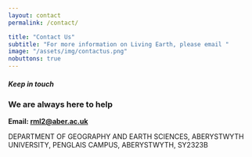 ```yaml
---
layout: contact
permalink: /contact/

title: "Contact Us"
subtitle: "For more information on Living Earth, please email "
image: "/assets/img/contactus.png"
nobuttons: true
---
```


##### Keep in touch
### We are always here to help

**Email: rml2@aber.ac.uk**  

DEPARTMENT OF GEOGRAPHY AND EARTH SCIENCES,
ABERYSTWYTH UNIVERSITY,
PENGLAIS CAMPUS,
ABERYSTWYTH,
SY2323B

